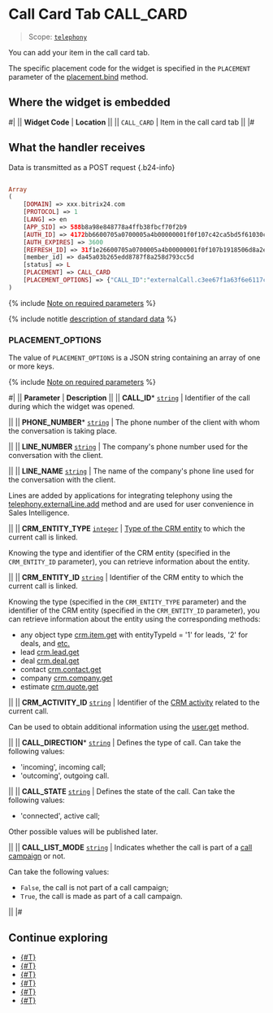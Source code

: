 # Call Card Tab CALL_CARD

> Scope: [`telephony`](../../scopes/permissions.md)

You can add your item in the call card tab.

The specific placement code for the widget is specified in the `PLACEMENT` parameter of the [placement.bind](../placement-bind.md) method.

## Where the widget is embedded

#|
|| **Widget Code** | **Location** ||
|| `CALL_CARD` | Item in the call card tab ||
|#

## What the handler receives

Data is transmitted as a POST request {.b24-info}

```php

Array
(
    [DOMAIN] => xxx.bitrix24.com
    [PROTOCOL] => 1
    [LANG] => en
    [APP_SID] => 588b8a98e848778a4ffb38fbcf70f2b9
    [AUTH_ID] => 4172bb6600705a0700005a4b00000001f0f107c42ca5bd5f61030c5d9c3e4d60d11b5a
    [AUTH_EXPIRES] => 3600
    [REFRESH_ID] => 31f1e26600705a0700005a4b00000001f0f107b1918506d8a2ed9ecf76e8fdac962471
    [member_id] => da45a03b265edd8787f8a258d793cc5d
    [status] => L
    [PLACEMENT] => CALL_CARD
    [PLACEMENT_OPTIONS] => {"CALL_ID":"externalCall.c3ee67f1a63f6e6117c230ab59cc49ea.1723556778","PHONE_NUMBER":"555555","LINE_NUMBER":"","LINE_NAME":"","CRM_ENTITY_TYPE":"","CRM_ENTITY_ID":"0","CRM_ACTIVITY_ID":"undefined","CALL_DIRECTION":"incoming","CALL_STATE":"connected","CALL_LIST_MODE":"false"}
)

```

{% include [Note on required parameters](../../../_includes/required.md) %}

{% include notitle [description of standard data](../_includes/widget_data.md) %}

### PLACEMENT_OPTIONS

The value of `PLACEMENT_OPTIONS` is a JSON string containing an array of one or more keys.

{% include [Note on required parameters](../../../_includes/required.md) %}

#|
|| **Parameter** | **Description** ||
|| **CALL_ID*** 
[`string`](../../data-types.md) | Identifier of the call during which the widget was opened.

||
|| **PHONE_NUMBER*** 
[`string`](../../data-types.md) | The phone number of the client with whom the conversation is taking place.

||
|| **LINE_NUMBER** 
[`string`](../../data-types.md) | The company's phone number used for the conversation with the client.

||
|| **LINE_NAME** 
[`string`](../../data-types.md) | The name of the company's phone line used for the conversation with the client.

Lines are added by applications for integrating telephony using the [telephony.externalLine.add](../../telephony/telephony-external-line-add.md) method and are used for user convenience in Sales Intelligence.

||
|| **CRM_ENTITY_TYPE** 
[`integer`](../../data-types.md) | [Type of the CRM entity](../../crm/data-types.md#object_type) to which the current call is linked.

Knowing the type and identifier of the CRM entity (specified in the `CRM_ENTITY_ID` parameter), you can retrieve information about the entity.

||
|| **CRM_ENTITY_ID** 
[`string`](../../data-types.md) | Identifier of the CRM entity to which the current call is linked.

Knowing the type (specified in the `CRM_ENTITY_TYPE` parameter) and the identifier of the CRM entity (specified in the `CRM_ENTITY_ID` parameter), you can retrieve information about the entity using the corresponding methods:

- any object type [crm.item.get](../../crm/universal/crm-item-get.md) with entityTypeId = '1' for leads, '2' for deals, and [etc.](../../crm/data-types.md#object_type)
- lead [crm.lead.get](../../crm/leads/crm-lead-get.md)
- deal [crm.deal.get](../../crm/deals/crm-deal-get.md)
- contact [crm.contact.get](../../crm/contacts/crm-contact-get.md)
- company [crm.company.get](../../crm/companies/crm-company-get.md)
- estimate [crm.quote.get](../../crm/quote/crm-quote-get.md)

||
|| **CRM_ACTIVITY_ID** 
[`string`](../../data-types.md) | Identifier of the [CRM activity](../../crm/timeline/activities/index.md) related to the current call.

Can be used to obtain additional information using the [user.get](../../user/user-get.md) method.

||
|| **CALL_DIRECTION*** 
[`string`](../../data-types.md) | Defines the type of call. Can take the following values:

- 'incoming', incoming call;
- 'outcoming', outgoing call.

||
|| **CALL_STATE** 
[`string`](../../data-types.md) | Defines the state of the call. Can take the following values:

- 'connected', active call;

Other possible values will be published later.

||
|| **CALL_LIST_MODE** 
[`string`](../../data-types.md) | Indicates whether the call is part of a [call campaign](https://helpdesk.bitrix24.com/open/17520342/) or not.

Can take the following values:

- `False`, the call is not part of a call campaign;
- `True`, the call is made as part of a call campaign.

||
|#

## Continue exploring

- [{#T}](../placement-bind.md)
- [{#T}](../ui-interaction/index.md)
- [{#T}](../ui-interaction/crm-card.md)
- [{#T}](../../interactivity/index.md)
- [{#T}](../open-application.md)
- [{#T}](../open-path.md)